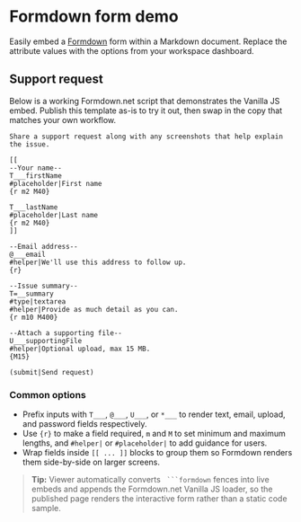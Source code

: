 # Formdown form demo

Easily embed a [Formdown](https://www.formdown.net/) form within a Markdown document.
Replace the attribute values with the options from your workspace dashboard.

## Support request

Below is a working Formdown.net script that demonstrates the Vanilla JS embed.
Publish this template as-is to try it out, then swap in the copy that matches
your own workflow.

```formdown
Share a support request along with any screenshots that help explain the issue.

[[
--Your name--
T___firstName
#placeholder|First name
{r m2 M40}

T___lastName
#placeholder|Last name
{r m2 M40}
]]

--Email address--
@___email
#helper|We'll use this address to follow up.
{r}

--Issue summary--
T=__summary
#type|textarea
#helper|Provide as much detail as you can.
{r m10 M400}

--Attach a supporting file--
U___supportingFile
#helper|Optional upload, max 15 MB.
{M15}

(submit|Send request)
```

### Common options

- Prefix inputs with `T___`, `@___`, `U___`, or `*___` to render text, email,
  upload, and password fields respectively.
- Use `{r}` to make a field required, `m` and `M` to set minimum and maximum
  lengths, and `#helper|` or `#placeholder|` to add guidance for users.
- Wrap fields inside `[[ ... ]]` blocks to group them so Formdown renders them
  side-by-side on larger screens.

> **Tip:** Viewer automatically converts ` ```formdown` fences into live embeds
> and appends the Formdown.net Vanilla JS loader, so the published page renders
> the interactive form rather than a static code sample.
